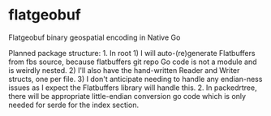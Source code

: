# flatgeobuf
Flatgeobuf binary geospatial encoding in Native Go



Planned package structure:
    1. In root
            1) I will auto-(re)generate Flatbuffers from fbs source,
               because flatbuffers git repo Go code is not a module
               and is weirdly nested.
            2) I'll also have the hand-written Reader and Writer
               structs, one per file.
            3) I don't anticipate needing to handle any endian-ness
               issues as I expect the Flatbuffers library will handle
               this.
    2. In packedrtree, there will be appropriate little-endian conversion
       go code which is only needed for serde for the index section.

